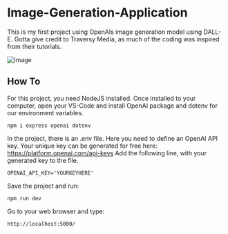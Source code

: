 # Image-Generation-Application
This is my first project using OpenAIs image generation model using DALL-E. Gotta give credit to Traversy Media, as much of the coding was inspired from their tutorials.

![image](https://github.com/filipbyberg/Image-Generation-Application/assets/80341025/fa55da5c-6448-47fd-95e5-9169cb1eaaec)

## How To 
For this project, you need NodeJS installed. Once installed to your computer, open your VS-Code and install OpenAI package and dotenv for our environment variables.
```
npm i express openai dotenv
```

In the project, there is an .env file. Here you need to define an OpenAI API key. Your unique key can be generated for free here: https://platform.openai.com/api-keys
Add the following line, with your generated key to the file.
```
OPENAI_API_KEY='YOURKEYHERE'
```

Save the project and run:
```
npm run dev
```

Go to your web browser and type:
```
http://localhost:5000/
```

